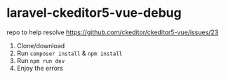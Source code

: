 # laravel-ckeditor5-vue-debug
repo to help resolve https://github.com/ckeditor/ckeditor5-vue/issues/23

1. Clone/download
2. Run `composer install` & `npm install`
3. Run `npm run dev`
4. Enjoy the errors
